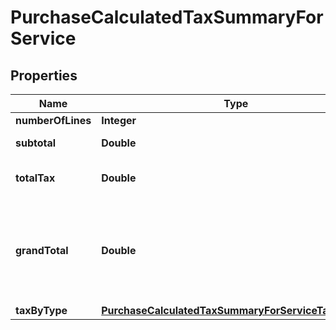 
# PurchaseCalculatedTaxSummaryForService

## Properties
Name | Type | Description | Notes
------------ | ------------- | ------------- | -------------
**numberOfLines** | **Integer** | Count of lines |  [optional]
**subtotal** | **Double** | sum of all line tax attribute |  [optional]
**totalTax** | **Double** | sum of all line lineAmount attribute |  [optional]
**grandTotal** | **Double** | sum of all line lineAmount attribute - sum of all line tax attribute - sum of all line lineTaxedDiscount attribute |  [optional]
**taxByType** | [**PurchaseCalculatedTaxSummaryForServiceTaxByType**](PurchaseCalculatedTaxSummaryForServiceTaxByType.md) |  |  [optional]



